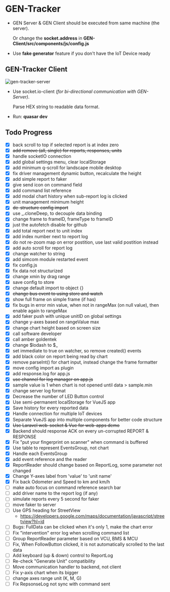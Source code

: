 # GEN-Tracker

- GEN Server & GEN Client should be executed from same machine (the server).

  Or change the **socket.address** in **GEN-Client/src/components/js/config.js**
- Use **fake generator** feature if you don't have the IoT Device ready

## GEN-Tracker Client

![gen-tracker-server](gen-tracker-2020-02-05_10.51.37.gif)

- Use socket.io-client *(for bi-directional communication with GEN-Server)*.

  Parse HEX string to readable data format.
- Run: **quasar dev**

## Todo Progress

- [x] back scroll to top if selected report is at index zero
- [x] ~~add remove (all, single) for reports, responses, units~~
- [x] handle socketIO connection
- [x] add global settings menu, clear localStorage
- [x] add minimum q-scroll for landscape mobile desktop
- [x] fix driver management dynamic button, recalculate the height
- [x] add simple report to faker
- [x] give send icon on command field
- [x] add command list reference
- [x] add modal chart history when sub-report log is clicked
- [x] unit management minimum height
- [x] ~~de-structure config import~~
- [x] use _.cloneDeep, to decouple data binding
- [x] change frame to frameID, frameType to frameID
- [x] just the autofetch disable for github
- [x] add total report next to unit index
- [x] add index number next to report log
- [x] do not re-zoom map on error postition, use last valid postition instead
- [x] add auto scroll for report log
- [x] change watcher to string
- [x] add simcom module restarted event
- [x] fix config.js
- [x] fix data not structurized
- [x] change xmin by drag range
- [x] save config to store
- [x] change default import to object {}
- [x] ~~change bus event to using store and watch~~
- [x] show full frame on simple frame (if has)
- [x] fix bugs in error min value, when not in rangeMax (on null value), then enable again to rangeMax
- [x] add faker push with unique unitID on global settings
- [x] change y-axes based on rangeValue max
- [x] change chart height based on screen size
- [x] call software developer
- [x] call amber goldentek
- [x] change $lodash to $_
- [x] set immediate to true on watcher, so remove created() events
- [x] add black color on report being read by chart
- [x] remove parseInt() for chart input, instead change the frame formatter
- [x] move config import as plugin
- [x] add response.log for app.js
- [x] ~~use channel for log manager on app.js~~
- [x] sample value is 1 when chart is not opened until data > sample.min
- [x] change server log format
- [x] Decrease the number of LED Button control
- [x] Use semi-permanent localStorage for VueJS app
- [x] Save history for every reported data
- [x] Handle connection for multiple IoT devices
- [x] Separate VueJS app into multiple components for better code structure
- [x] ~~Use Laravel web-socket & Vue for web-apps demo~~
- [x] Backend should response ACK on every un-corrupted REPORT & RESPONSE
- [x] Fix "put your fingerprint on scanner" when command is buffered
- [x] Use table to represent EventsGroup, not chart
- [x] Handle each EventsGroup
- [x] add event reference and the reader
- [x] ReportReader should change based on ReportLog, some parameter not changed
- [x] Change Y-axes label from 'value' to 'unit name'
- [x] Fix back Odometer and Speed to km and km/h
- [ ] make auto focus on command reference search bar
- [ ] add driver name to the report log (if any)
- [ ] simulate reports every 5 second for faker
- [ ] move faker to server
- [ ] Use GPS heading for StreetView
  - <https://developers.google.com/maps/documentation/javascript/streetview?hl=id>
- [ ] Bugs: FullData can be clicked when it's only 1, make the chart error
- [ ] Fix "intervention" error log when scrolling command list
- [ ] Group ReportReader parameter based on VCU, BMS & MCU
- [ ] Fix, When FollowButton clicked, it is not automatically scrolled to the last data
- [ ] Add keyboard (up & down) control to ReportLog
- [ ] Re-check "Generate Unit" compatibility
- [ ] Move communication handler to backend, not client
- [ ] Fix y-axis chart when its bigger
- [ ] change axes range unit (K, M, G)
- [ ] Fix RepsonseLog not sync with command sent
